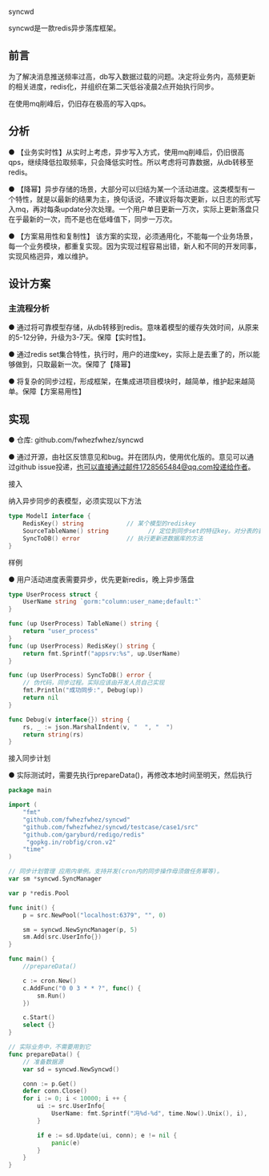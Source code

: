 syncwd

syncwd是一款redis异步落库框架。

## 前言
为了解决消息推送频率过高，db写入数据过载的问题。决定将业务内，高频更新的相关进度，redis化，并组织在第二天低谷凌晨2点开始执行同步。

在使用mq削峰后，仍旧存在极高的写入qps。

## 分析

● 【业务实时性】从实时上考虑，异步写入方式，使用mq削峰后，仍旧很高qps，继续降低拉取频率，只会降低实时性。所以考虑将可靠数据，从db转移至redis。

● 【降幂】异步存储的场景，大部分可以归结为某一个活动进度。这类模型有一个特性，就是以最新的结果为主，换句话说，不建议将每次更新，以日志的形式写入mq，再对每条update分次处理。一个用户单日更新一万次，实际上更新落盘只在乎最新的一次，而不是也在低峰值下，同步一万次。

● 【方案易用性和复制性】 该方案的实现，必须通用化，不能每一个业务场景，每一个业务模块，都重复实现。因为实现过程容易出错，新人和不同的开发同事，实现风格迥异，难以维护。

## 设计方案
### 主流程分析

● 通过将可靠模型存储，从db转移到redis。意味着模型的缓存失效时间，从原来的5-12分钟，升级为3-7天。保障【实时性】。

● 通过redis set集合特性，执行时，用户的进度key，实际上是去重了的，所以能够做到，只取最新一次。保障了【降幂】

● 将复杂的同步过程，形成框架，在集成进项目模块时，越简单，维护起来越简单。保障【方案易用性】


## 实现

● 仓库: github.com/fwhezfwhez/syncwd

● 通过开源，由社区反馈意见和bug。并在团队内，使用优化版的。意见可以通过github issue投递，也可以直接通过邮件1728565484@qq.com投递给作者。

接入

纳入异步同步的表模型，必须实现以下方法
```go
type ModelI interface {
	RedisKey() string            // 某个模型的rediskey
	SourceTableName() string           // 定位到同步set的特征key。对分表的表来说，建议使用源表名。对定表来说，建议使用表名。
	SyncToDB() error             // 执行更新进数据库的方法
}
```

样例

● 用户活动进度表需要异步，优先更新redis，晚上异步落盘
```go
type UserProcess struct {
	UserName string `gorm:"column:user_name;default:"`
}

func (up UserProcess) TableName() string {
	return "user_process"
}
func (up UserProcess) RedisKey() string {
	return fmt.Sprintf("appsrv:%s", up.UserName)
}

func (up UserProcess) SyncToDB() error {
    // 伪代码，同步过程。实际应该由开发人员自己实现
	fmt.Println("成功同步:", Debug(up))
	return nil
}

func Debug(v interface{}) string {
	rs, _ := json.MarshalIndent(v, "  ", "  ")
	return string(rs)
}
```

接入同步计划

● 实际测试时，需要先执行prepareData()，再修改本地时间至明天，然后执行

```go
package main

import (
	"fmt"
	"github.com/fwhezfwhez/syncwd"
	"github.com/fwhezfwhez/syncwd/testcase/case1/src"
	"github.com/garyburd/redigo/redis"
	 "gopkg.in/robfig/cron.v2"
	"time"
)

// 同步计划管理 应用内单例。支持并发(cron内的同步操作毋须做任务幂等)。
var sm *syncwd.SyncManager

var p *redis.Pool

func init() {
	p = src.NewPool("localhost:6379", "", 0)

	sm = syncwd.NewSyncManager(p, 5)
	sm.Add(src.UserInfo{})
}

func main() {
	//prepareData()

	c := cron.New()
	c.AddFunc("0 0 3 * * ?", func() {
		sm.Run()
	})

	c.Start()
	select {}
}

// 实际业务中，不需要用到它
func prepareData() {
	// 准备数据源
	var sd = syncwd.NewSyncwd()

	conn := p.Get()
	defer conn.Close()
	for i := 0; i < 10000; i ++ {
		ui := src.UserInfo{
			UserName: fmt.Sprintf("冯%d-%d", time.Now().Unix(), i),
		}

		if e := sd.Update(ui, conn); e != nil {
			panic(e)
		}
	}
}
```
